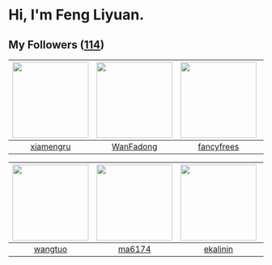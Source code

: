 # Hi, I'm Feng Liyuan.

## My Followers ([114](https://github.com/SunRunAway?tab=followers))

| <img src="https://avatars.githubusercontent.com/u/28560740?v=4" width="150" height="150" /> | <img src="https://avatars.githubusercontent.com/u/10414494?v=4" width="150" height="150" /> | <img src="https://avatars.githubusercontent.com/u/3293915?v=4" width="150" height="150" /> | <img src="https://avatars.githubusercontent.com/u/8664695?v=4" width="150" height="150" /> |
| :-----------------------------------------------------------------------------------------: | :-----------------------------------------------------------------------------------------: | :----------------------------------------------------------------------------------------: | :----------------------------------------------------------------------------------------: |
|                          [xiamengru](https://github.com/xiamengru)                          |                          [WanFadong](https://github.com/WanFadong)                          |                         [fancyfrees](https://github.com/fancyfrees)                        |                        [landylee007](https://github.com/landylee007)                       |

| <img src="https://avatars.githubusercontent.com/u/1171686?v=4" width="150" height="150" /> | <img src="https://avatars.githubusercontent.com/u/1449133?v=4" width="150" height="150" /> | <img src="https://avatars.githubusercontent.com/u/234891?v=4" width="150" height="150" /> | <img src="https://avatars.githubusercontent.com/u/3843588?v=4" width="150" height="150" /> |
| :----------------------------------------------------------------------------------------: | :----------------------------------------------------------------------------------------: | :---------------------------------------------------------------------------------------: | :----------------------------------------------------------------------------------------: |
|                            [wangtuo](https://github.com/wangtuo)                           |                             [ma6174](https://github.com/ma6174)                            |                          [ekalinin](https://github.com/ekalinin)                          |                             [momaek](https://github.com/momaek)                            |